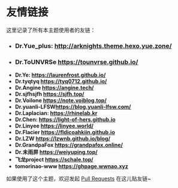 # 友情链接

这里记录了所有本主题使用者<!-- 曾经使用 -->的友链：

- ### **Dr.Yue_plus: <http://arknights.theme.hexo.yue.zone/>**
- ### **Dr.ToUNVRSe <https://tounvrse.github.io/>**
- **Dr.Ye: <https://laurenfrost.github.io/>**
- **Dr.tyqtyq <https://tyq0712.github.io/>**
- **Dr.Angine <https://angine.tech/>**
- **Dr.sjfhsjfh <https://sjfh.top/>**
- **Dr.Voilone <https://note.voiblog.top/>**
- **Dr.yuanli-LFSW<https://blog.yuanli-lfsw.com/>**
- **Dr.Laplacian: <https://rhinelab.kr>**
- **Dr.Chen: <https://light-of-hers.github.io>**
- **Dr.Linyee <https://linyee.world/>**
- **Dr.Flacier <https://fldicoahkiin.github.io>**
- **Dr.LZW <https://lzwnb.github.io/blog/>** 
- **Dr.GrandpaFox <https://grandpafox.online/>** 
- **Dr.未雨屏 <https://weiyuping.top/>**
- **飞龙project <https://schale.top/>**
- **tomorinao-www <https://ghpage.wwnao.xyz>**

<!-- - **Dr.LingYun: <https://dr-lingyun.gitee.io/>** -->
<!-- - **Dr.XIMU：<http://www.ligzs.com/>** -->
<!-- - **Dr.TTsdzb <https://ark.ttsdzb.monster/>** -->
<!-- - **Dr.Zhongye1 <https://zhongye1.github.io/>** -->
<!-- - **Dr.Rimrose: <https://blog.rimrose.site>** -->

如果使用了这个主题，欢迎发起 [Pull Requests](https://github.com/Yue-plus/hexo-theme-arknights/compare) 在这儿贴友链~
